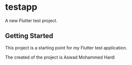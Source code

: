 # testapp

A new Flutter test  project.

## Getting Started

This project is a starting point for my Flutter test application.

The created of the project is Aswad Mohammed Hardi
